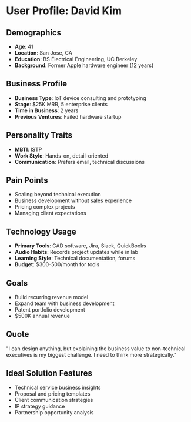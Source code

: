 # User Profile: David Kim

## Demographics
- **Age**: 41
- **Location**: San Jose, CA
- **Education**: BS Electrical Engineering, UC Berkeley
- **Background**: Former Apple hardware engineer (12 years)

## Business Profile
- **Business Type**: IoT device consulting and prototyping
- **Stage**: $25K MRR, 5 enterprise clients
- **Time in Business**: 2 years
- **Previous Ventures**: Failed hardware startup

## Personality Traits
- **MBTI**: ISTP
- **Work Style**: Hands-on, detail-oriented
- **Communication**: Prefers email, technical discussions

## Pain Points
- Scaling beyond technical execution
- Business development without sales experience
- Pricing complex projects
- Managing client expectations

## Technology Usage
- **Primary Tools**: CAD software, Jira, Slack, QuickBooks
- **Audio Habits**: Records project updates while in lab
- **Learning Style**: Technical documentation, forums
- **Budget**: $300-500/month for tools

## Goals
- Build recurring revenue model
- Expand team with business development
- Patent portfolio development
- $500K annual revenue

## Quote
"I can design anything, but explaining the business value to non-technical executives is my biggest challenge. I need to think more strategically."

## Ideal Solution Features
- Technical service business insights
- Proposal and pricing templates
- Client communication strategies
- IP strategy guidance
- Partnership opportunity analysis